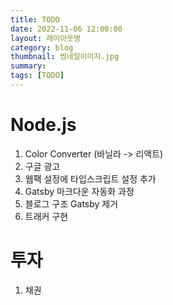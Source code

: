 ```yaml
---
title: TODO
date: 2022-11-06 12:00:00
layout: 레이아웃명
category: blog
thumbnail: 썸네일이미지.jpg
summary: 
tags: [TODO]
---
```


# Node.js
1. Color Converter (바닐라 -> 리액트)
2. 구글 광고
3. 웹팩 설정에 타입스크립트 설정 추가
4. Gatsby 마크다운 자동화 과정
5. 블로그 구조 Gatsby 제거
6. 트래커 구현

# 투자
1. 채권